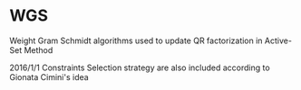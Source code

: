 # WGS
Weight Gram Schmidt algorithms used to update QR factorization in Active-Set Method

2016/1/1
Constraints Selection strategy are also included according to Gionata Cimini's idea
